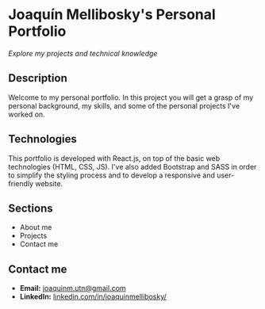 # Joaquín Mellibosky's Personal Portfolio
_Explore my projects and technical knowledge_

## Description
Welcome to my personal portfolio. In this project you will get a grasp of my personal background, my skills, and some of the personal projects I've worked on.

## Technologies
This portfolio is developed with React.js, on top of the basic web technologies (HTML, CSS, JS). I've also added Bootstrap and SASS in order to simplify the styling process and to develop a responsive and user-friendly website.

## Sections
- About me
- Projects
- Contact me

## Contact me
- **Email:** [joaquinm.utn@gmail.com](mailto:joaquinm.utn@gmail.com)
- **LinkedIn:** [linkedin.com/in/joaquinmellibosky/](https://www.linkedin.com/in/joaquinmellibosky/)
